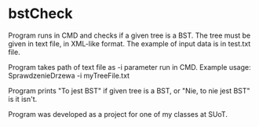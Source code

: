 # bstCheck

Program runs in CMD and checks if a given tree is a BST.
The tree must be given in text file, in XML-like format. The example of input data is in test.txt file.

Program takes path of text file as -i parameter run in CMD. 
Example usage: SprawdzenieDrzewa -i myTreeFile.txt

Program prints "To jest BST" if given tree is a BST, or "Nie, to nie jest BST" is it isn't.

Program was developed as a project for one of my classes at SUoT.
